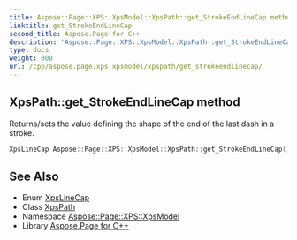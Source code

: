 ```yaml
---
title: Aspose::Page::XPS::XpsModel::XpsPath::get_StrokeEndLineCap method
linktitle: get_StrokeEndLineCap
second_title: Aspose.Page for C++
description: 'Aspose::Page::XPS::XpsModel::XpsPath::get_StrokeEndLineCap method. Returns/sets the value defining the shape of the end of the last dash in a stroke in C++.'
type: docs
weight: 800
url: /cpp/aspose.page.xps.xpsmodel/xpspath/get_strokeendlinecap/
---
```

## XpsPath::get_StrokeEndLineCap method


Returns/sets the value defining the shape of the end of the last dash in a stroke.

```cpp
XpsLineCap Aspose::Page::XPS::XpsModel::XpsPath::get_StrokeEndLineCap() const
```

## See Also

* Enum [XpsLineCap](../../xpslinecap/)
* Class [XpsPath](../)
* Namespace [Aspose::Page::XPS::XpsModel](../../)
* Library [Aspose.Page for C++](../../../)
